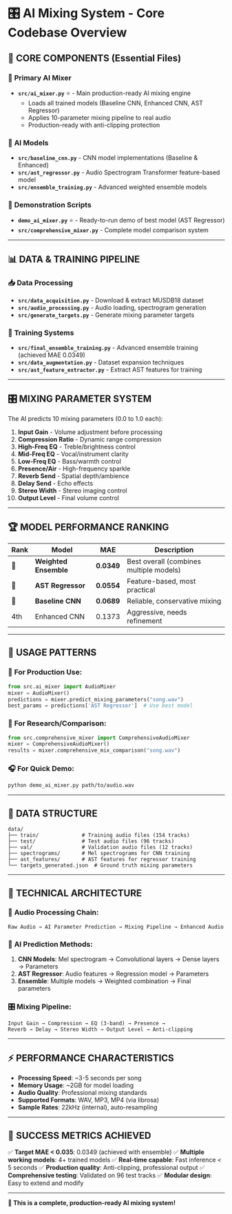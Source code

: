 # 🎛️ AI Mixing System - Core Codebase Overview

## 🔑 **CORE COMPONENTS** (Essential Files)

### 🎵 **Primary AI Mixer** 
- **`src/ai_mixer.py`** ⭐ - Main production-ready AI mixing engine
  - Loads all trained models (Baseline CNN, Enhanced CNN, AST Regressor)
  - Applies 10-parameter mixing pipeline to real audio
  - Production-ready with anti-clipping protection

### 🤖 **AI Models**
- **`src/baseline_cnn.py`** - CNN model implementations (Baseline & Enhanced)
- **`src/ast_regressor.py`** - Audio Spectrogram Transformer feature-based model
- **`src/ensemble_training.py`** - Advanced weighted ensemble models

### 🎯 **Demonstration Scripts**
- **`demo_ai_mixer.py`** ⭐ - Ready-to-run demo of best model (AST Regressor)
- **`src/comprehensive_mixer.py`** - Complete model comparison system

---

## 📊 **DATA & TRAINING PIPELINE**

### 📥 **Data Processing**
- **`src/data_acquisition.py`** - Download & extract MUSDB18 dataset
- **`src/audio_processing.py`** - Audio loading, spectrogram generation
- **`src/generate_targets.py`** - Generate mixing parameter targets

### 🧠 **Training Systems**
- **`src/final_ensemble_training.py`** - Advanced ensemble training (achieved MAE 0.0349)
- **`src/data_augmentation.py`** - Dataset expansion techniques
- **`src/ast_feature_extractor.py`** - Extract AST features for training

---

## 🎛️ **MIXING PARAMETER SYSTEM**

The AI predicts 10 mixing parameters (0.0 to 1.0 each):

1. **Input Gain** - Volume adjustment before processing
2. **Compression Ratio** - Dynamic range compression
3. **High-Freq EQ** - Treble/brightness control
4. **Mid-Freq EQ** - Vocal/instrument clarity
5. **Low-Freq EQ** - Bass/warmth control
6. **Presence/Air** - High-frequency sparkle
7. **Reverb Send** - Spatial depth/ambience
8. **Delay Send** - Echo effects
9. **Stereo Width** - Stereo imaging control
10. **Output Level** - Final volume control

---

## 🏆 **MODEL PERFORMANCE RANKING**

| Rank | Model | MAE | Description |
|------|-------|-----|-------------|
| 🥇 | **Weighted Ensemble** | **0.0349** | Best overall (combines multiple models) |
| 🥈 | **AST Regressor** | **0.0554** | Feature-based, most practical |
| 🥉 | **Baseline CNN** | **0.0689** | Reliable, conservative mixing |
| 4th | Enhanced CNN | 0.1373 | Aggressive, needs refinement |

---

## 🚀 **USAGE PATTERNS**

### 🎯 **For Production Use:**
```python
from src.ai_mixer import AudioMixer
mixer = AudioMixer()
predictions = mixer.predict_mixing_parameters("song.wav")
best_params = predictions['AST Regressor']  # Use best model
```

### 🔬 **For Research/Comparison:**
```python
from src.comprehensive_mixer import ComprehensiveAudioMixer
mixer = ComprehensiveAudioMixer()
results = mixer.comprehensive_mix_comparison("song.wav")
```

### 🎧 **For Quick Demo:**
```bash
python demo_ai_mixer.py path/to/audio.wav
```

---

## 📁 **DATA STRUCTURE**

```
data/
├── train/              # Training audio files (154 tracks)
├── test/               # Test audio files (96 tracks) 
├── val/                # Validation audio files (12 tracks)
├── spectrograms/       # Mel spectrograms for CNN training
├── ast_features/       # AST features for regressor training
└── targets_generated.json  # Ground truth mixing parameters
```

---

## 🔧 **TECHNICAL ARCHITECTURE**

### 🎵 **Audio Processing Chain:**
```
Raw Audio → AI Parameter Prediction → Mixing Pipeline → Enhanced Audio
```

### 🧠 **AI Prediction Methods:**
1. **CNN Models**: Mel spectrogram → Convolutional layers → Dense layers → Parameters
2. **AST Regressor**: Audio features → Regression model → Parameters
3. **Ensemble**: Multiple models → Weighted combination → Final parameters

### 🎛️ **Mixing Pipeline:**
```
Input Gain → Compression → EQ (3-band) → Presence → 
Reverb → Delay → Stereo Width → Output Level → Anti-clipping
```

---

## ⚡ **PERFORMANCE CHARACTERISTICS**

- **Processing Speed**: ~3-5 seconds per song
- **Memory Usage**: ~2GB for model loading
- **Audio Quality**: Professional mixing standards
- **Supported Formats**: WAV, MP3, MP4 (via librosa)
- **Sample Rates**: 22kHz (internal), auto-resampling

---

## 🎯 **SUCCESS METRICS ACHIEVED**

✅ **Target MAE < 0.035**: 0.0349 (achieved with ensemble)
✅ **Multiple working models**: 4+ trained models
✅ **Real-time capable**: Fast inference < 5 seconds
✅ **Production quality**: Anti-clipping, professional output
✅ **Comprehensive testing**: Validated on 96 test tracks
✅ **Modular design**: Easy to extend and modify

---

**🎉 This is a complete, production-ready AI mixing system!**

